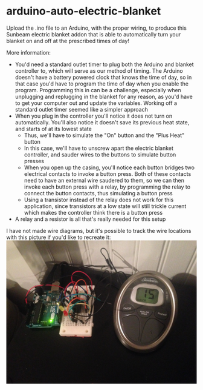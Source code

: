 # arduino-auto-electric-blanket

Upload the .ino file to an Arduino, with the proper wiring, to produce this Sunbeam electric blanket addon that is able to automatically turn your blanket on and off at the prescribed times of day!

More information:
- You'd need a standard outlet timer to plug both the Arduino and blanket controller to, which will serve as our method of timing.  The Arduino doesn't have a battery powered clock that knows the time of day, so in that case you'd have to program the time of day when you enable the program.  Programming this in can be a challenge, especially when unplugging and replugging in the blanket for any reason, as you'd have to get your computer out and update the variables.  Working off a standard outlet timer seemed like a simpler approach
- When you plug in the controller you'll notice it does not turn on automatically.  You'll also notice it doesn't save its previous heat state, and starts of at its lowest state
   - Thus, we'll have to simulate the "On" button and the "Plus Heat" button
   - In this case, we'll have to unscrew apart the electric blanket controller, and sauder wires to the buttons to simulate button presses
   - When you open up the casing, you'll notice each button bridges two electrical contacts to invoke a button press.  Both of these contacts need to have an external wire saudered to them, so we can then invoke each button press with a relay, by programming the relay to connect the button contacts, thus simulating a button press
   - Using a transistor instead of the relay does not work for this application, since transistors at a low state will still trickle current which makes the controller think there is a button press
- A relay and a resistor is all that's really needed for this setup

I have not made wire diagrams, but it's possible to track the wire locations with this picture if you'd like to recreate it: 
![image](https://raw.githubusercontent.com/vbajenaru/arduino-auto-electric-blanket/master/pic3.jpg)
